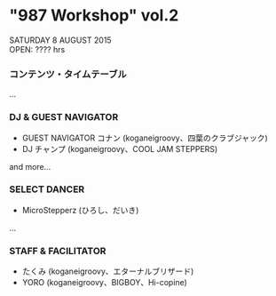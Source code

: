 # "987 Workshop" vol.2

SATURDAY 8 AUGUST 2015  
OPEN: ???? hrs

### コンテンツ・タイムテーブル

...

### DJ & GUEST NAVIGATOR
- GUEST NAVIGATOR コナン (koganeigroovy、四葉のクラブジャック)
- DJ チャンプ (koganeigroovy、COOL JAM STEPPERS)

and more...

### SELECT DANCER
- MicroStepperz (ひろし、だいき)

...

### STAFF & FACILITATOR
- たくみ (koganeigroovy、エターナルブリザード)
- YORO (koganeigroovy、BIGBOY、Hi-copine)
